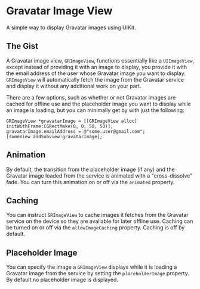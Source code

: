 Gravatar Image View
===================

A simple way to display Gravatar images using UIKit.

The Gist
--------

A Gravatar image view, ```GRImageView```, functions essentially like a ```UIImageView```, except
instead of providing it with an image to display, you provide it with the email address of the
user whose Gravatar image you want to display. ```GRImageView``` will automatically fetch the
image from the Gravatar service and display it without any additional work on your part.

There are a few options, such as whether or not Gravatar images are cached for offline use and
the placeholder image you want to display while an image is loading, but you can minimally get by
with just the following:

```objc
GRImageView *gravatarImage = [[GRImageView alloc] initWithFrame:CGRectMake(0, 0, 50, 50)];
gravatarImage.emailAddress = @"some.user@gmail.com";
[someView addSubview:gravatarImage];
```

Animation
---------

By default, the transition from the placeholder image (if any) and the Gravatar image loaded
from the service is animated with a "cross-dissolve" fade.  You can turn this animation on or off
via the ```animated``` property.

Caching
-------

You can instruct ```GRImageView``` to cache images it fetches from the Gravatar service on the
device so they are available for later offline use.  Caching can be turned on or off via the
```allowImageCaching``` property.  Caching is off by default.

Placeholder Image
-----------------

You can specify the image a ```GRImageView``` displays while it is loading a Gravatar image from
the service by setting the ```placeholderImage``` property.  By default no placeholder image is
displayed.
